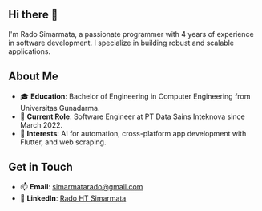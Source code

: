 ## Hi there 👋

I'm Rado Simarmata, a passionate programmer with 4 years of experience in software development. 
I specialize in building robust and scalable applications.

## About Me
- 🎓 **Education**: Bachelor of Engineering in Computer Engineering from Universitas Gunadarma.
- 💼 **Current Role**: Software Engineer at PT Data Sains Inteknova since March 2022.
- 🧠 **Interests**: AI for automation, cross-platform app development with Flutter, and web scraping.

## Get in Touch
- 📫 **Email**: [simarmatarado@gmail.com](mailto:simarmatarado@gmail.com)
- 💼 **LinkedIn**: [Rado HT Simarmata](https://www.linkedin.com/in/radohtsimarmata)

<!--
**radosimarmata/radosimarmata** is a ✨ _special_ ✨ repository because its `README.md` (this file) appears on your GitHub profile.

Here are some ideas to get you started:

- 🔭 I’m currently working on ...
- 🌱 I’m currently learning ...
- 👯 I’m looking to collaborate on ...
- 🤔 I’m looking for help with ...
- 💬 Ask me about ...
- 📫 How to reach me: ...
- 😄 Pronouns: ...
- ⚡ Fun fact: ...
-->
